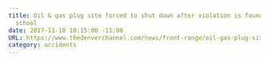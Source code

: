 ```yaml
---
title: Oil & gas plug site forced to shut down after violation is found near elementary
  school
date: 2017-11-10 10:15:00 -11:00
URL: https://www.thedenverchannel.com/news/front-range/oil-gas-plug-site-forced-to-shut-down-after-violation-is-found-near-elementary-school
category: accidents
---
```


